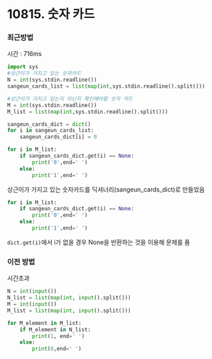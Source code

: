 # 10815. 숫자 카드

### 최근방법
시간 : 716ms
```python
import sys
#상근이가 가지고 있는 숫자카드
N = int(sys.stdin.readline())
sangeun_cards_list = list(map(int,sys.stdin.readline().split()))

#상근이가 가지고 있는지 아닌지 확인해야할 숫자 카드
M = int(sys.stdin.readline())
M_list = list(map(int,sys.stdin.readline().split()))

sangeun_cards_dict = dict()
for i in sangeun_cards_list:
    sangeun_cards_dict[i] = 0

for i in M_list:
    if sangeun_cards_dict.get(i) == None:
        print('0',end=' ')
    else:
        print('1',end=' ')
```
상근이가 가지고 있는 숫자카드를 딕셔너리(sangeun_cards_dict)로 만들었음

```python
for i in M_list:
    if sangeun_cards_dict.get(i) == None:
        print('0',end=' ')
    else:
        print('1',end=' ')
```
`dict.get(i)`에서 i가 없을 경우 None을 반환하는 것을 이용해 문제를 품


### 이전 방법
시간초과
```python
N = int(input())
N_list = list(map(int, input().split()))
M = int(input())
M_list = list(map(int, input().split()))

for M_element in M_list:
    if M_element in N_list:
        print(1, end=' ')
    else:
        print(0,end=' ')
```